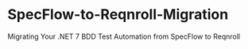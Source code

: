 # SpecFlow-to-Reqnroll-Migration
Migrating Your .NET 7 BDD Test Automation from SpecFlow to Reqnroll
